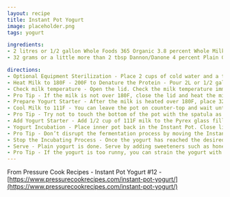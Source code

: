```yaml
---
layout: recipe
title: Instant Pot Yogurt
image: placeholder.png
tags: yogurt

ingredients:
- 2 litres or 1/2 gallon Whole Foods 365 Organic 3.8 percent Whole Milk
- 32 grams or a little more than 2 tbsp Dannon/Danone 4 percent Plain Greek Yogurt with Active Bacterial Cultures

directions:
- Optional Equipment Sterilization - Place 2 cups of cold water and a trivet in the Instant Pot. Place silicone spatula, Pyrex glass measuring cup, and tablespoon measuring spoon in the Instant Pot. Close the lid and move the Venting Knob to Sealing Position. Sterilize everything at High Pressure using the manual/pressure cook button for 3 minutes + natural release. Or Sterilize on Stovetop - sterilize the equipment, including meat thermometer, on stovetop by boiling them for 10 minutes. After sterilization, air dry the equipment on a clean rack.
- Heat Milk to 180F - 200F to Denature the Protein - Pour 2L or 1/2 gallon of Organic 3.8 percent whole milk in the inner pot. Close lid, venting knob position doesn’t matter. Use the Yogurt More function to boil the milk to at least 180F. It will say “boil” on the screen. It will take roughly 35 – 40 minutes. The Instant Pot screen will change to yogt when the boiling is done.
- Check milk temperature - Open the lid. Check the milk temperature immediately in a few spots and make sure the milk is over 180F. Stir with a silicone spatula and check the temperature again to make sure the milk is over 180°F.
- Pro Tip - If the milk is not over 180F, close the lid and heat the milk with the Slow Cook Less function for another 15 minutes.
- Prepare Yogurt Starter - After the milk is heated over 180F, place 32g, a little more than 2 tbsp, Dannon/Danone 4% Plain Greek Yogurt with Active Bacterial Cultures into the Pyrex glass measuring cup. Do not add the yogurt starter to the hot milk, as it will kill the bacterial cultures. If you sterilized the measuring cup, make sure it has cooled to the touch.
- Cool Milk to 111F - You can leave the pot on counter-top and wait until the milk cool to 111F. Or alternative method to quickly cool down the milk temperature - Fill a larger pot or kitchen sink with cold tap water. Partially submerge the inner pot with heated milk into the cold tap water. Stir the milk in a circular motion with a silicone spatula and frequently measure the temperature. It will take 2 – 4 minutes to cool the milk to 111F. Remove the pot from cold water immediately.
- Pro Tip - Try not to touch the bottom of the pot with the spatula as it may have some milk solid stuck to the bottom of the pot.
- Add Yogurt Starter - Add 1/2 cup of 111F milk to the Pyrex glass filled with yogurt starter. Gently mix it with the tablespoon measuring spoon. Pour the yogurt milk mixture in the inner pot and give it a few gentle stirs with silicone spatula.
- Yogurt Incubation - Place inner pot back in the Instant Pot. Close lid, venting Knob position doesn’t matter and use the Yogurt Normal Function to incubate the yogurt. Adjust the time to 8:00 – 12:00 depending on how tangy you like your yogurt, longer time = more tangy. You can open the lid for a taste test once the yogurt is set. Roughly 6 hours.
- Pro Tip - Don’t disrupt the fermentation process by moving the Instant Pot or opening the lid. Wait until it is set, roughly 6 hours, before opening the lid.
- Stop the Incubating Process - Once the yogurt has reached the desired tangy level, remove the inner pot of yogurt and place it in the fridge for a few hours to stop the incubating process. The yogurt will also thicken a little.
- Serve - Plain yogurt is done. Serve by adding sweeteners such as honey or maple syrup. Add fruits, granola or your favorite toppings. The sky is limit!
- Pro Tip - If the yogurt is too runny, you can strain the yogurt with a yogurt strainer.
---
```

From Pressure Cook Recipes - Instant Pot Yogurt #12 - [https://www.pressurecookrecipes.com/instant-pot-yogurt/](https://www.pressurecookrecipes.com/instant-pot-yogurt/)